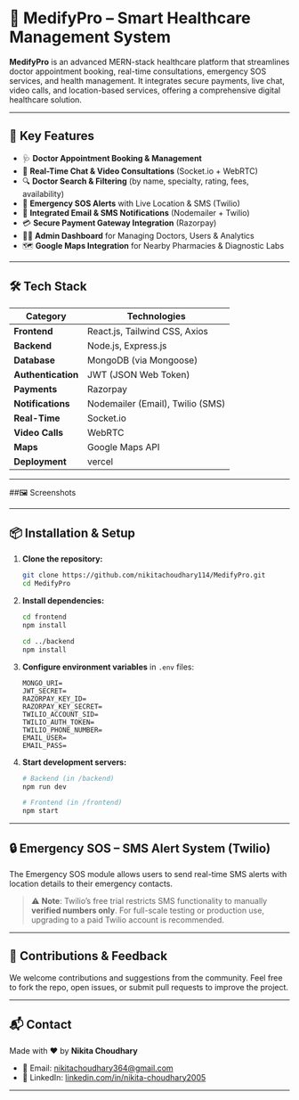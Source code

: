 # 🏥 MedifyPro – Smart Healthcare Management System

**MedifyPro** is an advanced MERN-stack healthcare platform that streamlines doctor appointment booking, real-time consultations, emergency SOS services, and health management. It integrates secure payments, live chat, video calls, and location-based services, offering a comprehensive digital healthcare solution.

---

## 🚀 Key Features

- 🩺 **Doctor Appointment Booking & Management**
- 💬 **Real-Time Chat & Video Consultations** (Socket.io + WebRTC)
- 🔍 **Doctor Search & Filtering** (by name, specialty, rating, fees, availability)
- 🚨 **Emergency SOS Alerts** with Live Location & SMS (Twilio)
- 📧 **Integrated Email & SMS Notifications** (Nodemailer + Twilio)
- 💳 **Secure Payment Gateway Integration** (Razorpay)
- 🧑‍⚕️ **Admin Dashboard** for Managing Doctors, Users & Analytics
- 🗺️ **Google Maps Integration** for Nearby Pharmacies & Diagnostic Labs

---

## 🛠️ Tech Stack

| Category         | Technologies |
|------------------|--------------|
| **Frontend**     | React.js, Tailwind CSS, Axios |
| **Backend**      | Node.js, Express.js |
| **Database**     | MongoDB (via Mongoose) |
| **Authentication** | JWT (JSON Web Token) |
| **Payments**     | Razorpay |
| **Notifications**| Nodemailer (Email), Twilio (SMS) |
| **Real-Time**    | Socket.io |
| **Video Calls**  | WebRTC |
| **Maps**         | Google Maps API |
| **Deployment**   | vercel |

---
##🖼️ Screenshots

---

## 📦 Installation & Setup

1. **Clone the repository:**
   ```bash
   git clone https://github.com/nikitachoudhary114/MedifyPro.git
   cd MedifyPro
   ```

2. **Install dependencies:**
   ```bash
   cd frontend     
   npm install

   cd ../backend   
   npm install
   ```

3. **Configure environment variables** in `.env` files:
   ```env
   MONGO_URI=
   JWT_SECRET=
   RAZORPAY_KEY_ID=
   RAZORPAY_KEY_SECRET=
   TWILIO_ACCOUNT_SID=
   TWILIO_AUTH_TOKEN=
   TWILIO_PHONE_NUMBER=
   EMAIL_USER=
   EMAIL_PASS=
   ```

4. **Start development servers:**
   ```bash
   # Backend (in /backend)
   npm run dev

   # Frontend (in /frontend)
   npm start
   ```

---

## 🔒 Emergency SOS – SMS Alert System (Twilio)

The Emergency SOS module allows users to send real-time SMS alerts with location details to their emergency contacts.

> ⚠️ **Note**: Twilio’s free trial restricts SMS functionality to manually **verified numbers only**. For full-scale testing or production use, upgrading to a paid Twilio account is recommended.

---

## 🙌 Contributions & Feedback

We welcome contributions and suggestions from the community. Feel free to fork the repo, open issues, or submit pull requests to improve the project.

---

## 📬 Contact

Made with ❤️ by **Nikita Choudhary**

- 📧 Email: [nikitachoudhary364@gmail.com](mailto:nikitachoudhary364@gmail.com)  
- 🔗 LinkedIn: [linkedin.com/in/nikita-choudhary2005](https://www.linkedin.com/in/nikita-choudhary2005/)

---
